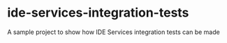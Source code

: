 # ide-services-integration-tests
A sample project to show how IDE Services integration tests can be made
